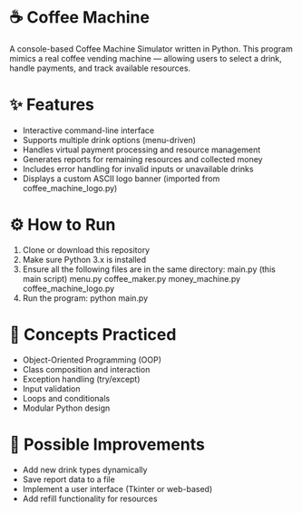 # ☕ Coffee Machine
A console-based Coffee Machine Simulator written in Python.
This program mimics a real coffee vending machine — allowing users to select a drink, handle payments, and track available resources.

# ✨ Features
  - Interactive command-line interface
  - Supports multiple drink options (menu-driven)
  - Handles virtual payment processing and resource management
  - Generates reports for remaining resources and collected money
  - Includes error handling for invalid inputs or unavailable drinks
  - Displays a custom ASCII logo banner (imported from coffee_machine_logo.py)

# ⚙️ How to Run
  1. Clone or download this repository
  2. Make sure Python 3.x is installed
  3. Ensure all the following files are in the same directory:
    main.py (this main script)
    menu.py
    coffee_maker.py
    money_machine.py
    coffee_machine_logo.py
  4. Run the program:
    python main.py

# 🧠 Concepts Practiced
  - Object-Oriented Programming (OOP)
  - Class composition and interaction
  - Exception handling (try/except)
  - Input validation
  - Loops and conditionals
  - Modular Python design

# 🧰 Possible Improvements
  - Add new drink types dynamically
  - Save report data to a file
  - Implement a user interface (Tkinter or web-based)
  - Add refill functionality for resources
